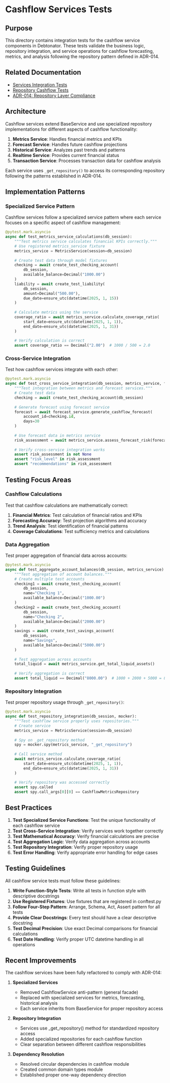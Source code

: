# Cashflow Services Tests

## Purpose

This directory contains integration tests for the cashflow service components in Debtonator. These tests validate the business logic, repository integration, and service operations for cashflow forecasting, metrics, and analysis following the repository pattern defined in ADR-014.

## Related Documentation

- [Services Integration Tests](../README.md)
- [Repository Cashflow Tests](../../repositories/advanced/cashflow/README.md)
- [ADR-014: Repository Layer Compliance](/code/debtonator/docs/adr/implementation/adr014-implementation-checklist.md)

## Architecture

Cashflow services extend BaseService and use specialized repository implementations for different aspects of cashflow functionality:

1. **Metrics Service**: Handles financial metrics and KPIs
2. **Forecast Service**: Handles future cashflow projections
3. **Historical Service**: Analyzes past trends and patterns
4. **Realtime Service**: Provides current financial status
5. **Transaction Service**: Processes transaction data for cashflow analysis

Each service uses `_get_repository()` to access its corresponding repository following the patterns established in ADR-014.

## Implementation Patterns

### Specialized Service Pattern

Cashflow services follow a specialized service pattern where each service focuses on a specific aspect of cashflow management:

```python
@pytest.mark.asyncio
async def test_metrics_service_calculations(db_session):
    """Test metrics service calculates financial KPIs correctly."""
    # Use registered metrics_service fixture
    metrics_service = MetricsService(session=db_session)
    
    # Create test data through model fixtures
    checking = await create_test_checking_account(
        db_session, 
        available_balance=Decimal("1000.00")
    )
    liability = await create_test_liability(
        db_session,
        amount=Decimal("500.00"),
        due_date=ensure_utc(datetime(2025, 1, 15))
    )
    
    # Calculate metrics using the service
    coverage_ratio = await metrics_service.calculate_coverage_ratio(
        start_date=ensure_utc(datetime(2025, 1, 1)),
        end_date=ensure_utc(datetime(2025, 1, 31))
    )
    
    # Verify calculation is correct
    assert coverage_ratio == Decimal("2.00")  # 1000 / 500 = 2.0
```

### Cross-Service Integration

Test how cashflow services integrate with each other:

```python
@pytest.mark.asyncio
async def test_cross_service_integration(db_session, metrics_service, forecast_service):
    """Test integration between metrics and forecast services."""
    # Create test data
    checking = await create_test_checking_account(db_session)
    
    # Generate forecast using forecast service
    forecast = await forecast_service.generate_cashflow_forecast(
        account_id=checking.id,
        days=30
    )
    
    # Use forecast data in metrics service
    risk_assessment = await metrics_service.assess_forecast_risk(forecast)
    
    # Verify cross-service integration works
    assert risk_assessment is not None
    assert "risk_level" in risk_assessment
    assert "recommendations" in risk_assessment
```

## Testing Focus Areas

### Cashflow Calculations

Test that cashflow calculations are mathematically correct:

1. **Financial Metrics**: Test calculation of financial ratios and KPIs
2. **Forecasting Accuracy**: Test projection algorithms and accuracy
3. **Trend Analysis**: Test identification of financial patterns
4. **Coverage Calculations**: Test sufficiency metrics and calculations

### Data Aggregation

Test proper aggregation of financial data across accounts:

```python
@pytest.mark.asyncio
async def test_aggregate_account_balances(db_session, metrics_service):
    """Test aggregation of account balances."""
    # Create multiple test accounts
    checking1 = await create_test_checking_account(
        db_session, 
        name="Checking 1",
        available_balance=Decimal("1000.00")
    )
    checking2 = await create_test_checking_account(
        db_session, 
        name="Checking 2",
        available_balance=Decimal("2000.00")
    )
    savings = await create_test_savings_account(
        db_session, 
        name="Savings",
        available_balance=Decimal("5000.00")
    )
    
    # Test aggregation across accounts
    total_liquid = await metrics_service.get_total_liquid_assets()
    
    # Verify aggregation is correct
    assert total_liquid == Decimal("8000.00")  # 1000 + 2000 + 5000 = 8000
```

### Repository Integration

Test proper repository usage through `_get_repository()`:

```python
@pytest.mark.asyncio
async def test_repository_integration(db_session, mocker):
    """Test cashflow service properly uses repositories."""
    # Create service
    metrics_service = MetricsService(session=db_session)
    
    # Spy on _get_repository method
    spy = mocker.spy(metrics_service, "_get_repository")
    
    # Call service method
    await metrics_service.calculate_coverage_ratio(
        start_date=ensure_utc(datetime(2025, 1, 1)),
        end_date=ensure_utc(datetime(2025, 1, 31))
    )
    
    # Verify repository was accessed correctly
    assert spy.called
    assert spy.call_args[0][0] == CashflowMetricsRepository
```

## Best Practices

1. **Test Specialized Service Functions**: Test the unique functionality of each cashflow service
2. **Test Cross-Service Integration**: Verify services work together correctly
3. **Test Mathematical Accuracy**: Verify financial calculations are precise
4. **Test Aggregation Logic**: Verify data aggregation across accounts
5. **Test Repository Integration**: Verify proper repository usage
6. **Test Error Handling**: Verify appropriate error handling for edge cases

## Testing Guidelines

All cashflow service tests must follow these guidelines:

1. **Write Function-Style Tests**: Write all tests in function style with descriptive docstrings
2. **Use Registered Fixtures**: Use fixtures that are registered in conftest.py
3. **Follow Four-Step Pattern**: Arrange, Schema, Act, Assert pattern for all tests
4. **Provide Clear Docstrings**: Every test should have a clear descriptive docstring
5. **Test Decimal Precision**: Use exact Decimal comparisons for financial calculations
6. **Test Date Handling**: Verify proper UTC datetime handling in all operations

## Recent Improvements

The cashflow services have been fully refactored to comply with ADR-014:

1. **Specialized Services**
   - Removed CashflowService anti-pattern (general facade)
   - Replaced with specialized services for metrics, forecasting, historical analysis
   - Each service inherits from BaseService for proper repository access

2. **Repository Integration**
   - Services use _get_repository() method for standardized repository access
   - Added specialized repositories for each cashflow function
   - Clear separation between different cashflow responsibilities

3. **Dependency Resolution**
   - Resolved circular dependencies in cashflow module
   - Created common domain types module
   - Established proper one-way dependency direction
